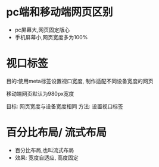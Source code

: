 # pc端和移动端网页区别
- pc屏幕大,网页固定版心
- 手机屏幕小,网页宽度多为100%

# 视口标签
目的:使用meta标签设置视口宽度, 制作适配不同设备宽度的网页

移动端网页默认为980px宽度

目标: 网页宽度与设备宽度相同
方法: 设置视口标签

# 百分比布局/ 流式布局

- 百分比布局,也叫流式布局
- 效果: 宽度自适应, 高度固定


# 
